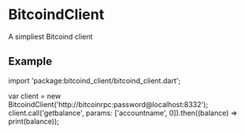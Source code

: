 BitcoindClient
==============

A simpliest Bitcoind client

Example
-------

import 'package:bitcoind_client/bitcoind_client.dart';

var client = new BitcoindClient('http://bitcoinrpc:password@localhost:8332');
client.call('getbalance', params: ['accountname', 0]).then((balance) => print(balance));